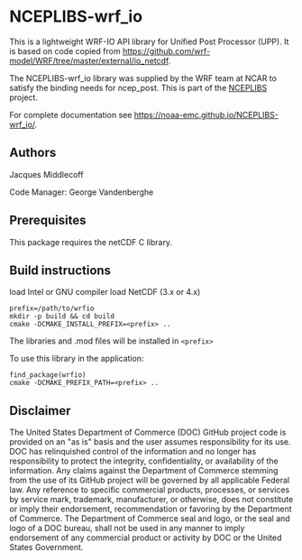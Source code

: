 # NCEPLIBS-wrf_io

This is a lightweight WRF-IO API library for Unified Post Processor
(UPP). It is based on code copied from
https://github.com/wrf-model/WRF/tree/master/external/io_netcdf.

The NCEPLIBS-wrf_io library was supplied by the WRF team at NCAR to
satisfy the binding needs for ncep_post. This is part of the
[NCEPLIBS](https://github.com/NOAA-EMC/NCEPLIBS) project.

For complete documentation see
https://noaa-emc.github.io/NCEPLIBS-wrf_io/.

## Authors

Jacques Middlecoff

Code Manager: George Vandenberghe

## Prerequisites

This package requires the netCDF C library.

## Build instructions

load Intel or GNU compiler
load NetCDF (3.x or 4.x)

```
prefix=/path/to/wrfio
mkdir -p build && cd build
cmake -DCMAKE_INSTALL_PREFIX=<prefix> ..
```

The libraries and .mod files will be installed in `<prefix>`

To use this library in the application:
```
find_package(wrfio)
cmake -DCMAKE_PREFIX_PATH=<prefix> ..
```

## Disclaimer

The United States Department of Commerce (DOC) GitHub project code is
provided on an "as is" basis and the user assumes responsibility for
its use. DOC has relinquished control of the information and no longer
has responsibility to protect the integrity, confidentiality, or
availability of the information. Any claims against the Department of
Commerce stemming from the use of its GitHub project will be governed
by all applicable Federal law. Any reference to specific commercial
products, processes, or services by service mark, trademark,
manufacturer, or otherwise, does not constitute or imply their
endorsement, recommendation or favoring by the Department of
Commerce. The Department of Commerce seal and logo, or the seal and
logo of a DOC bureau, shall not be used in any manner to imply
endorsement of any commercial product or activity by DOC or the United
States Government.
